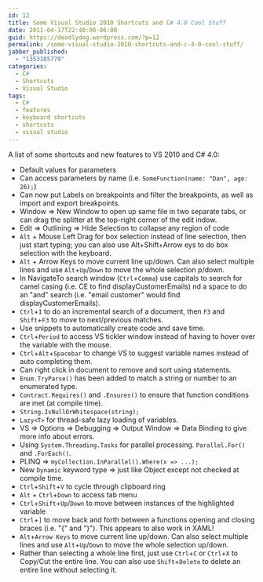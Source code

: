 ```yaml
---
id: 12
title: Some Visual Studio 2010 Shortcuts and C# 4.0 Cool Stuff
date: 2011-04-17T22:40:00-06:00
guid: https://deadlydog.wordpress.com/?p=12
permalink: /some-visual-studio-2010-shortcuts-and-c-4-0-cool-stuff/
jabber_published:
  - "1353105779"
categories:
  - C#
  - Shortcuts
  - Visual Studio
tags:
  - C#
  - features
  - keyboard shortcuts
  - shortcuts
  - visual studio
---
```


A list of some shortcuts and new features to VS 2010 and C# 4.0:

- Default values for parameters
- Can access parameters by name (i.e. `SomeFunction(name: "Dan", age: 26);`)
- Can now put Labels on breakpoints and filter the breakpoints, as well as import and export breakpoints.
- Window => New Window to open up same file in two separate tabs, or can drag the splitter at the top-right corner of the edit indow.
- Edit => Outlining => Hide Selection to collapse any region of code
- `Alt` + Mouse Left Drag for box selection instead of line selection, then just start typing; you can also use Alt+Shift+Arrow eys to do box selection with the keyboard.
- `Alt` + Arrow Keys to move current line up/down.  Can also select multiple lines and use `Alt`+`Up`/`Down` to move the whole selection p/down.
- In NavigateTo search window (`Ctrl`+`Comma`) use capitals to search for camel casing (i.e. CE to find displayCustomerEmails) nd a space to do an "and" search (i.e. "email customer" would find displayCustomerEmails).
- `Ctrl`+`I` to do an incremental search of a document, then `F3` and `Shift`+`F3` to move to next/previous matches.
- Use snippets to automatically create code and save time.
- `Ctrl`+`Period` to access VS tickler window instead of having to hover over the variable with the mouse.
- `Ctrl`+`Alt`+`Spacebar` to change VS to suggest variable names instead of auto completing them.
- Can right click in document to remove and sort using statements.
- `Enum.TryParse()` has been added to match a string or number to an enumerated type.
- `Contract.Requires()` and `.Ensures()` to ensure that function conditions are met (at compile time).
- `String.IsNullOrWhitespace(string);`
- `Lazy<T>` for thread-safe lazy loading of variables.
- VS => Options => Debugging => Output Window => Data Binding to give more info about errors.
- Using `System.Threading.Tasks` for parallel processing. `Parallel.For()` and `.ForEach()`.
- PLINQ => `myCollection.InParallel().Where(x => ...);`
- New `Dynamic` keyword type => just like Object except not checked at compile time.
- `Ctrl`+`Shift`+`V` to cycle through clipboard ring
- `Alt` + `Ctrl`+`Down` to access tab menu
- `Ctrl`+`Shift`+`Up`/`Down` to move between instances of the highlighted variable
- `Ctrl`+`]` to move back and forth between a functions opening and closing braces (i.e. "{" and "}"). This appears to also work in XAML!
- `Alt`+`Arrow Keys` to move current line up/down. Can also select multiple lines and use `Alt`+`Up`/`Down` to move the whole selection up/down.
- Rather than selecting a whole line first, just use `Ctrl`+`C` or `Ctrl`+`X` to Copy/Cut the entire line. You can also use `Shift`+`Delete` to delete an entire line without selecting it.

